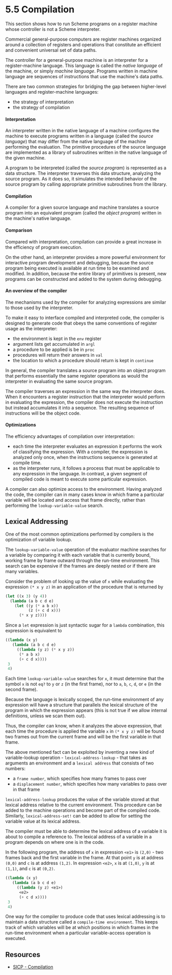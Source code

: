 # 5.5 Compilation

This section shows how to run Scheme programs on a register machine whose controller is not a Scheme interpreter.

Commercial general-purpose computers are register machines organized around a collection of registers and operations that constitute an efficient and convenient universal set of data paths.

The controller for a general-purpose machine is an interpreter for a register-machine language. This language is called the _native language_ of the machine, or simply _machine language_. Programs written in machine language are sequences of instructions that use the machine's data paths.

There are two common strategies for bridging the gap between higher-level languages and register-machine languages:
- the strategy of interpretation
- the strategy of compilation

#### Interpretation

An interpreter written in the native language of a machine configures the machine to execute programs written in a language (called the _source language_) that may differ from the native language of the machine performing the evaluation. The primitive procedures of the source language are implemented as a library of subroutines written in the native language of the given machine.

A program to be interpreted (called the _source program_) is represented as a data structure. The interpreter traverses this data structure, analyzing the source program. As it does so, it simulates the intended behavior of the source program by calling appropriate primitive subroutines from the library.

#### Compilation

A compiler for a given source language and machine translates a source program into an equivalent program (called the _object program_) written in the machine's native language.

#### Comparison

Compared with interpretation, compilation can provide a great increase in the efficiency of program execution.

On the other hand, an interpreter provides a more powerful environment for interactive program development and debugging, because the source program being executed is available at run time to be examined and modified. In addition, because the entire library of primitives is present, new programs can be constructed and added to the system during debugging.

#### An overview of the compiler

The mechanisms used by the compiler for analyzing expressions are similar to those used by the interpreter.

To make it easy to interface compiled and interpreted code, the compiler is designed to generate code that obeys the same conventions of register usage as the interpreter:
- the environment is kept in the `env` register
- argument lists get accumulated in `argl`
- a procedure to be applied is be in `proc`
- procedures will return their answers in `val`
- the location to which a procedure should return is kept in `continue`

In general, the compiler translates a source program into an object program that performs essentially the same register operations as would the interpreter in evaluating the same source program.

The compiler traverses an expression in the same way the interpreter does. When it encounters a register instruction that the interpreter would perform in evaluating the expression, the compiler does not execute the instruction but instead accumulates it into a sequence. The resulting sequence of instructions will be the object code.

#### Optimizations

The efficiency advantages of compilation over interpretation:
- each time the interpreter evaluates an expression it performs the work of classifying the expression. With a compiler, the expression is analyzed only once, when the instructions sequence is generated at compile time.
- as the interpreter runs, it follows a process that must be applicable to any expression in the language. In contrast, a given segment of compiled code is meant to execute some particular expression.

A compiler can also optimize access to the environment. Having analyzed the code, the compiler can in many cases know in which frame a particular variable will be located and access that frame directly, rather than performing the `lookup-variable-value` search.

## Lexical Addressing

One of the most common optimizations performed by compilers is the optimization of variable lookup.

The `lookup-variable-value` operation of the evaluator machine searches for a variable by comparing it with each variable that is currently bound, working frame by frame outward through the run-time environment. This search can be expensive if the frames are deeply nested or if there are many variables.

Consider the problem of looking up the value of `x` while evaluating the expression `(* x y z)` in an application of the procedure that is returned by

```scheme
(let ((x 3) (y 4))
  (lambda (a b c d e)
    (let ((y (* a b x))
          (z (+ c d x)))
      (* x y z))))
```

Since a `let` expression is just syntactic sugar for a `lambda` combination, this expression is equivalent to

```scheme
((lambda (x y)
   (lambda (a b c d e)
     ((lambda (y z) (* x y z))
      (* a b x)
      (+ c d x))))
 3
 4)
```

Each time `lookup-variable-value` searches for `x`, it must determine that the symbol `x` is not `eq?` to `y` or `z` (in the first frame), nor to `a`, `b`, `c`, `d`, or `e` (in the second frame).

Because the language is lexically scoped, the run-time environment of any expression will have a structure that parallels the lexical structure of the program in which the expression appears (this is not true if we allow internal definitions, unless we scan them out).

Thus, the compiler can know, when it analyzes the above expression, that each time the procedure is applied the variable `x` in `(* x y z)` will be found two frames out from the current frame and will be the first variable in that frame.

The above mentioned fact can be exploited by inventing a new kind of variable-lookup operation - `lexical-address-lookup` - that takes as arguments an environment and a `lexical address` that consists of two numbers:
- a `frame number`, which specifies how many frames to pass over
- a `displacement number`, which specifies how many variables to pass over in that frame

`lexical-address-lookup` produces the value of the variable stored at that lexical address relative to the current environment. This procedure can be added to the machine operations and become part of the compiled code. Similarly, `lexical-address-set!` can be added to allow for setting the variable value at its lexical address.

The compiler must be able to determine the lexical address of a variable it is about to compile a reference to. The lexical address of a variable in a program depends on where one is in the code.

In the following program, the address of `x` in expression `<e1>` is `(2,0)` - two frames back and the first variable in the frame. At that point `y` is at address `(0,0)` and `c` is at address `(1,2)`. In expression `<e2>`, `x` is at `(1,0)`, `y` is at `(1,1)`, and `c` is at `(0,2)`.

```scheme
((lambda (x y)
   (lambda (a b c d e)
     ((lambda (y z) <e1>)
      <e2>
      (+ c d x))))
 3
 4)
```

One way for the compiler to produce code that uses lexical addressing is to maintain a data structure called a `compile-time environment`. This keeps track of which variables will be at which positions in which frames in the run-time environment when a particular variable-access operation is executed.

## Resources

- [SICP - Compilation](https://mitpress.mit.edu/sites/default/files/sicp/full-text/book/book-Z-H-35.html)
